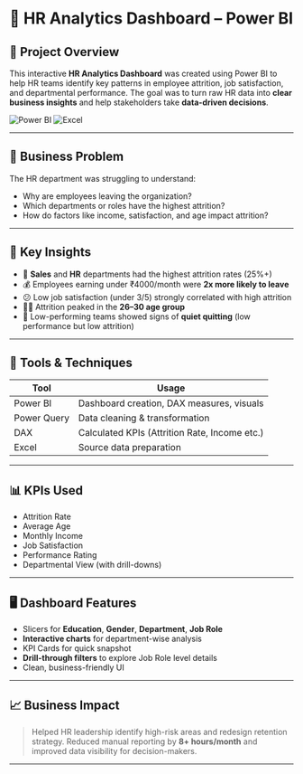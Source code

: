 # 💼 HR Analytics Dashboard – Power BI

## 📌 Project Overview

This interactive **HR Analytics Dashboard** was created using Power BI to help HR teams identify key patterns in employee attrition, job satisfaction, and departmental performance. The goal was to turn raw HR data into **clear business insights** and help stakeholders take **data-driven decisions**.

![Power BI](https://img.shields.io/badge/Tool-PowerBI-yellow?style=flat&logo=powerbi)
![Excel](https://img.shields.io/badge/Excel-Used-brightgreen?style=flat&logo=microsoft-excel)

---

## 🎯 Business Problem

The HR department was struggling to understand:
- Why are employees leaving the organization?
- Which departments or roles have the highest attrition?
- How do factors like income, satisfaction, and age impact attrition?

---

## 🧠 Key Insights

- 🚩 **Sales** and **HR** departments had the highest attrition rates (25%+)
- 💰 Employees earning under ₹4000/month were **2x more likely to leave**
- 😕 Low job satisfaction (under 3/5) strongly correlated with high attrition
- 🧑‍💼 Attrition peaked in the **26–30 age group**
- 🛑 Low-performing teams showed signs of **quiet quitting** (low performance but low attrition)

---

## 🧰 Tools & Techniques

| Tool         | Usage                                      |
|--------------|--------------------------------------------|
| Power BI     | Dashboard creation, DAX measures, visuals  |
| Power Query  | Data cleaning & transformation             |
| DAX          | Calculated KPIs (Attrition Rate, Income etc.) |
| Excel        | Source data preparation                    |

---

## 📊 KPIs Used

- Attrition Rate
- Average Age
- Monthly Income
- Job Satisfaction
- Performance Rating
- Departmental View (with drill-downs)

---

## 🖥️ Dashboard Features

- Slicers for **Education**, **Gender**, **Department**, **Job Role**
- **Interactive charts** for department-wise analysis
- KPI Cards for quick snapshot
- **Drill-through filters** to explore Job Role level details
- Clean, business-friendly UI

---

## 📈 Business Impact

> Helped HR leadership identify high-risk areas and redesign retention strategy. Reduced manual reporting by **8+ hours/month** and improved data visibility for decision-makers.

---


